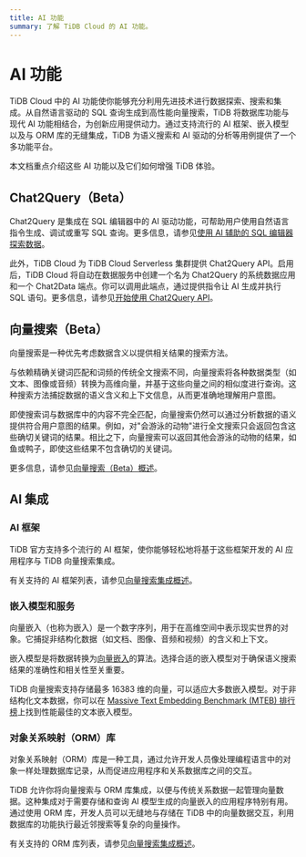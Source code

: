 ```yaml
---
title: AI 功能
summary: 了解 TiDB Cloud 的 AI 功能。
---
```


# AI 功能

TiDB Cloud 中的 AI 功能使你能够充分利用先进技术进行数据探索、搜索和集成。从自然语言驱动的 SQL 查询生成到高性能向量搜索，TiDB 将数据库功能与现代 AI 功能相结合，为创新应用提供动力。通过支持流行的 AI 框架、嵌入模型以及与 ORM 库的无缝集成，TiDB 为语义搜索和 AI 驱动的分析等用例提供了一个多功能平台。

本文档重点介绍这些 AI 功能以及它们如何增强 TiDB 体验。

## Chat2Query（Beta）

Chat2Query 是集成在 SQL 编辑器中的 AI 驱动功能，可帮助用户使用自然语言指令生成、调试或重写 SQL 查询。更多信息，请参见[使用 AI 辅助的 SQL 编辑器探索数据](/tidb-cloud/explore-data-with-chat2query.md)。

此外，TiDB Cloud 为 TiDB Cloud Serverless 集群提供 Chat2Query API。启用后，TiDB Cloud 将自动在数据服务中创建一个名为 Chat2Query 的系统数据应用和一个 Chat2Data 端点。你可以调用此端点，通过提供指令让 AI 生成并执行 SQL 语句。更多信息，请参见[开始使用 Chat2Query API](/tidb-cloud/use-chat2query-api.md)。

## 向量搜索（Beta）

向量搜索是一种优先考虑数据含义以提供相关结果的搜索方法。

与依赖精确关键词匹配和词频的传统全文搜索不同，向量搜索将各种数据类型（如文本、图像或音频）转换为高维向量，并基于这些向量之间的相似度进行查询。这种搜索方法捕捉数据的语义含义和上下文信息，从而更准确地理解用户意图。

即使搜索词与数据库中的内容不完全匹配，向量搜索仍然可以通过分析数据的语义提供符合用户意图的结果。例如，对"会游泳的动物"进行全文搜索只会返回包含这些确切关键词的结果。相比之下，向量搜索可以返回其他会游泳的动物的结果，如鱼或鸭子，即使这些结果不包含确切的关键词。

更多信息，请参见[向量搜索（Beta）概述](/tidb-cloud/vector-search-overview.md)。

## AI 集成

### AI 框架

TiDB 官方支持多个流行的 AI 框架，使你能够轻松地将基于这些框架开发的 AI 应用程序与 TiDB 向量搜索集成。

有关支持的 AI 框架列表，请参见[向量搜索集成概述](/tidb-cloud/vector-search-integration-overview.md#ai-frameworks)。

### 嵌入模型和服务

向量嵌入（也称为嵌入）是一个数字序列，用于在高维空间中表示现实世界的对象。它捕捉非结构化数据（如文档、图像、音频和视频）的含义和上下文。

嵌入模型是将数据转换为[向量嵌入](/tidb-cloud/vector-search-overview.md#vector-embedding)的算法。选择合适的嵌入模型对于确保语义搜索结果的准确性和相关性至关重要。

TiDB 向量搜索支持存储最多 16383 维的向量，可以适应大多数嵌入模型。对于非结构化文本数据，你可以在 [Massive Text Embedding Benchmark (MTEB) 排行榜](https://huggingface.co/spaces/mteb/leaderboard)上找到性能最佳的文本嵌入模型。

### 对象关系映射（ORM）库

对象关系映射（ORM）库是一种工具，通过允许开发人员像处理编程语言中的对象一样处理数据库记录，从而促进应用程序和关系数据库之间的交互。

TiDB 允许你将向量搜索与 ORM 库集成，以便与传统关系数据一起管理向量数据。这种集成对于需要存储和查询 AI 模型生成的向量嵌入的应用程序特别有用。通过使用 ORM 库，开发人员可以无缝地与存储在 TiDB 中的向量数据交互，利用数据库的功能执行最近邻搜索等复杂的向量操作。

有关支持的 ORM 库列表，请参见[向量搜索集成概述](/tidb-cloud/vector-search-integration-overview.md#object-relational-mapping-orm-libraries)。
